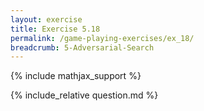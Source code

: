 ```yaml
---
layout: exercise
title: Exercise 5.18
permalink: /game-playing-exercises/ex_18/
breadcrumb: 5-Adversarial-Search
---
```


{% include mathjax_support %}

<div><i class="arrow-up loader" data-chapter="game-playing-exercises" data-exercise="ex_18" data-rating="0"></i></div>
{% include_relative question.md %}
